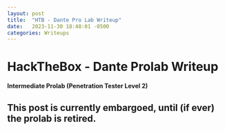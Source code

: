 ```yaml
---
layout: post
title:  "HTB - Dante Pro Lab Writeup"
date:   2023-11-30 18:48:01 -0500
categories: Writeups
---
```


# HackTheBox - Dante Prolab Writeup

**Intermediate Prolab (Penetration Tester Level 2)**

## This post is currently embargoed, until (if ever) the prolab is retired.